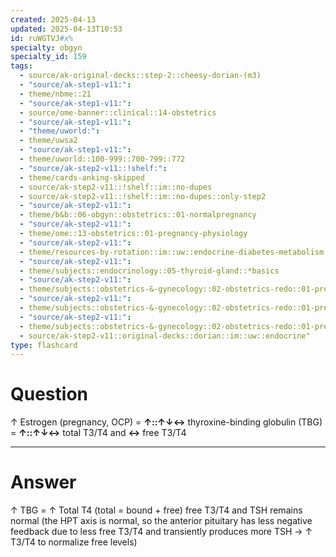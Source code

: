 ```yaml
---
created: 2025-04-13
updated: 2025-04-13T10:53
id: ruWGTVJ#x%
specialty: obgyn
specialty_id: 159
tags:
  - source/ak-original-decks::step-2::cheesy-dorian-(m3)
  - "source/ak-step1-v11:": 
  - theme/nbme::21
  - "source/ak-step1-v11:": 
  - source/ome-banner::clinical::14-obstetrics
  - "source/ak-step1-v11:": 
  - "theme/uworld:": 
  - theme/uwsa2
  - "source/ak-step1-v11:": 
  - theme/uworld::100-999::700-799::772
  - "source/ak-step2-v11::!shelf:": 
  - theme/cards-anking-skipped
  - source/ak-step2-v11::!shelf::im::no-dupes
  - source/ak-step2-v11::!shelf::im::no-dupes::only-step2
  - "source/ak-step2-v11:": 
  - theme/b&b::06-obgyn::obstetrics::01-normalpregnancy
  - "source/ak-step2-v11:": 
  - theme/ome::13-obstetrics::01-pregnancy-physiology
  - "source/ak-step2-v11:": 
  - theme/resources-by-rotation::im::uw::endocrine-diabetes-metabolism::endocrine-diabetes-metabolism-dorian
  - "source/ak-step2-v11:": 
  - theme/subjects::endocrinology::05-thyroid-gland::*basics
  - "source/ak-step2-v11:": 
  - theme/subjects::obstetrics-&-gynecology::02-obstetrics-redo::01-pregnancy::mother::*physiological-changes
  - "source/ak-step2-v11:": 
  - theme/subjects::obstetrics-&-gynecology::02-obstetrics-redo::01-pregnancy::mother::*physiological-changes::endocrine
  - "source/ak-step2-v11:": 
  - theme/subjects::obstetrics-&-gynecology::02-obstetrics-redo::01-pregnancy::mother::*physiological-changes::endocrine::thyroid
  - source/ak-step2-v11::original-decks::dorian::im::uw::endocrine"
type: flashcard
---
```


# Question
↑ Estrogen (pregnancy, OCP) = **↑::↑↓↔** thyroxine-binding globulin (TBG) = **↑::↑↓↔** total T3/T4 and **↔** free T3/T4

---

# Answer
↑ TBG = ↑ Total T4 (total = bound + free)   free T3/T4 and TSH remains normal (the HPT axis is normal, so the anterior pituitary has less negative feedback due to less free T3/T4 and transiently produces more TSH → ↑ T3/T4 to normalize free levels)